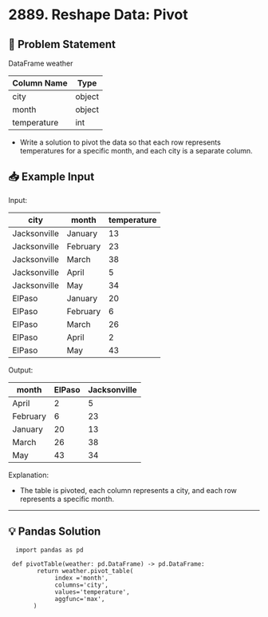 # 2889. Reshape Data: Pivot

## 📝 Problem Statement

DataFrame weather


| Column Name | Type   |
|-------------|--------|
| city        | object |
| month       | object |
| temperature | int    |

  - Write a solution to pivot the data so that each row represents temperatures for a specific month, and each city is a separate column.


## 📥 Example Input

Input:

| city         | month    | temperature |
|--------------|----------|-------------|
| Jacksonville | January  | 13          |
| Jacksonville | February | 23          |
| Jacksonville | March    | 38          |
| Jacksonville | April    | 5           |
| Jacksonville | May      | 34          |
| ElPaso       | January  | 20          |
| ElPaso       | February | 6           |
| ElPaso       | March    | 26          |
| ElPaso       | April    | 2           |
| ElPaso       | May      | 43          |


Output:


| month    | ElPaso | Jacksonville |
|----------|--------|--------------|
| April    | 2      | 5            |
| February | 6      | 23           |
| January  | 20     | 13           |
| March    | 26     | 38           |
| May      | 43     | 34           |

Explanation:
 - The table is pivoted, each column represents a city, and each row represents a specific month.
---

## 💡 Pandas Solution

      import pandas as pd

     def pivotTable(weather: pd.DataFrame) -> pd.DataFrame:
            return weather.pivot_table(
                 index ='month',
                 columns='city',
                 values='temperature',
                 aggfunc='max',
           )
